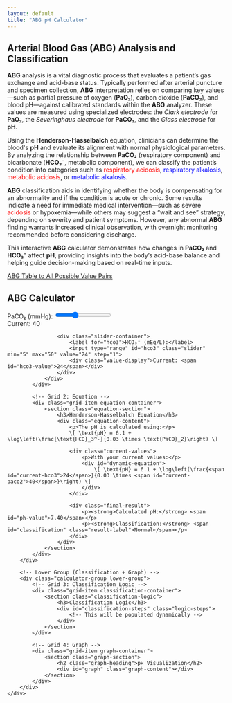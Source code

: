 ```yaml
---
layout: default
title: "ABG pH Calculator"
---
```


<article class="intro">
    <h1>Arterial Blood Gas (<strong>ABG</strong>) Analysis and Classification</h1>
    <p>
        <strong>ABG</strong> analysis is a vital diagnostic process that evaluates a patient’s gas exchange and acid-base status. Typically performed after arterial puncture and specimen collection, <strong>ABG</strong> interpretation relies on comparing key values—such as partial pressure of oxygen (<strong>PaO₂</strong>), carbon dioxide (<strong>PaCO₂</strong>), and blood <strong>pH</strong>—against calibrated standards within the <strong>ABG</strong> analyzer. These values are measured using specialized electrodes: the <em>Clark electrode</em> for <strong>PaO₂</strong>, the <em>Severinghaus electrode</em> for <strong>PaCO₂</strong>, and the <em>Glass electrode</em> for <strong>pH</strong>.
    </p>
    <p>
        Using the <strong>Henderson-Hasselbalch</strong> equation, clinicians can determine the blood's <strong>pH</strong> and evaluate its alignment with normal physiological parameters. By analyzing the relationship between <strong>PaCO₂</strong> (respiratory component) and bicarbonate (<strong>HCO₃⁻</strong>, metabolic component), we can classify the patient’s condition into categories such as <span style="color:red;">respiratory acidosis</span>, <span style="color:blue;">respiratory alkalosis</span>, <span style="color:red;">metabolic acidosis</span>, or <span style="color:blue;">metabolic alkalosis</span>.
    </p>
    <p>
        <strong>ABG</strong> classification aids in identifying whether the body is compensating for an abnormality and if the condition is acute or chronic. Some results indicate a need for immediate medical intervention—such as severe <span style="color:red;">acidosis</span> or hypoxemia—while others may suggest a “wait and see” strategy, depending on severity and patient symptoms. However, any abnormal <strong>ABG</strong> finding warrants increased clinical observation, with overnight monitoring recommended before considering discharge.
    </p>
    <p>
        This interactive <strong>ABG</strong> calculator demonstrates how changes in <strong>PaCO₂</strong> and <strong>HCO₃⁻</strong> affect <strong>pH</strong>, providing insights into the body’s acid-base balance and helping guide decision-making based on real-time inputs.
    </p>
    <p><a href="abg_table.html">ABG Table to All Possible Value Pairs</a></p>
</article>

<section class="calculator-section">
    <h2 class="section-title">ABG Calculator</h2>
    <div class="calculator-wrapper">
        <!-- Upper Group (Sliders + Equation) -->
        <div class="calculator-group upper-group">
            <!-- Grid 1: Sliders -->
            <div class="grid-item controls-container">
                <div class="controls">
                    <div class="slider-container">
                        <label for="paco2">PaCO₂ (mmHg):</label>
                        <input type="range" id="paco2" class="slider" min="10" max="100" value="40" step="1">
                        <div class="value-display">Current: <span id="paco2-value">40</span></div>
                    </div>
                    
                    <div class="slider-container">
                        <label for="hco3">HCO₃⁻ (mEq/L):</label>
                        <input type="range" id="hco3" class="slider" min="5" max="50" value="24" step="1">
                        <div class="value-display">Current: <span id="hco3-value">24</span></div>
                    </div>
                </div>
            </div>

            <!-- Grid 2: Equation -->
            <div class="grid-item equation-container">
                <section class="equation-section">
                    <h3>Henderson-Hasselbalch Equation</h3>
                    <div class="equation-content">
                        <p>The pH is calculated using:</p>
                        \[ \text{pH} = 6.1 + \log\left(\frac{\text{HCO}_3^-}{0.03 \times \text{PaCO}_2}\right) \]
                        
                        <div class="current-values">
                            <p>With your current values:</p>
                            <div id="dynamic-equation">
                                \[ \text{pH} = 6.1 + \log\left(\frac{<span id="current-hco3">24</span>}{0.03 \times <span id="current-paco2">40</span>}\right) \]
                            </div>
                        </div>
                        
                        <div class="final-result">
                            <p><strong>Calculated pH:</strong> <span id="ph-value">7.40</span></p>
                            <p><strong>Classification:</strong> <span id="classification" class="result-label">Normal</span></p>
                        </div>
                    </div>
                </section>
            </div>
        </div>

        <!-- Lower Group (Classification + Graph) -->
        <div class="calculator-group lower-group">
            <!-- Grid 3: Classification Logic -->
            <div class="grid-item classification-container">
                <section class="classification-logic">
                    <h3>Classification Logic</h3>
                    <div id="classification-steps" class="logic-steps">
                        <!-- This will be populated dynamically -->
                    </div>
                </section>
            </div>

            <!-- Grid 4: Graph -->
            <div class="grid-item graph-container">
                <section class="graph-section">
                    <h2 class="graph-heading">pH Visualization</h2>
                    <div id="graph" class="graph-content"></div>
                </section>
            </div>
        </div>
    </div>
</section>

<link rel="stylesheet" href="_css/graph-components.css">
<script src="https://cdn.plot.ly/plotly-latest.min.js"></script>
<script src="https://polyfill.io/v3/polyfill.min.js?features=es6"></script>
<script id="MathJax-script" async src="https://cdn.jsdelivr.net/npm/mathjax@3/es5/tex-mml-chtml.js"></script>
<script src="abg-simulator.js"></script>
<script src="js/abg-background.js"></script>

<script>
document.addEventListener('DOMContentLoaded', function() {
    const paco2Slider = document.getElementById('paco2');
    const hco3Slider = document.getElementById('hco3');
    
    function updateEquation() {
        document.getElementById('current-paco2').textContent = paco2Slider.value;
        document.getElementById('current-hco3').textContent = hco3Slider.value;
    }
    
    paco2Slider.addEventListener('input', updateEquation);
    hco3Slider.addEventListener('input', updateEquation);
});
</script>
